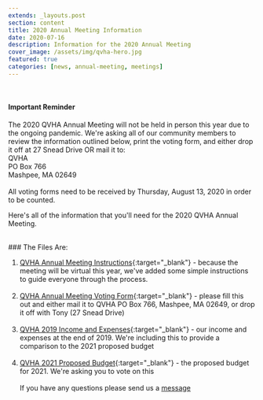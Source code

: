 ```yaml
---
extends: _layouts.post
section: content
title: 2020 Annual Meeting Information
date: 2020-07-16
description: Information for the 2020 Annual Meeting
cover_image: /assets/img/qvha-hero.jpg
featured: true
categories: [news, annual-meeting, meetings]
---
```


<br />

#### Important Reminder

The 2020 QVHA Annual Meeting will not be held in person this year due to the ongoing pandemic. We're asking all of our community members to review the information outlined below, print the voting form, and either drop it off at 27 Snead Drive OR mail it to:
<br>
QVHA<br>
PO Box 766<br>
Mashpee, MA 02649<br>
<br />
All voting forms need to be received by Thursday, August 13, 2020 in order to be counted.

Here's all of the information that you'll need for the 2020 QVHA Annual Meeting.

<br>
### The Files Are:

1. [QVHA Annual Meeting Instructions](/assets/files/2020-annual-meeting-instructions.pdf){:target="\_blank"} - because the meeting will be virtual this year, we've added some simple instructions to guide everyone through the process.
   <br /><br />
2. [QVHA Annual Meeting Voting Form](/assets/files/2020-voting-form.pdf){:target="\_blank"} - please fill this out and either mail it to QVHA PO Box 766, Mashpee, MA 02649, or drop it off with Tony (27 Snead Drive)
   <br /><br />
3. [QVHA 2019 Income and Expenses](/assets/files/2019-actual-expenses.pdf){:target="\_blank"} - our income and expenses at the end of 2019. We're including this to provide a comparison to the 2021 proposed budget
   <br /><br />
4. [QVHA 2021 Proposed Budget](/assets/files/2021-proposed-budget.pdf){:target="\_blank"} - the proposed budget for 2021. We're asking you to vote on this
   <br /><br />
   If you have any questions please send us a [message](/contact)
